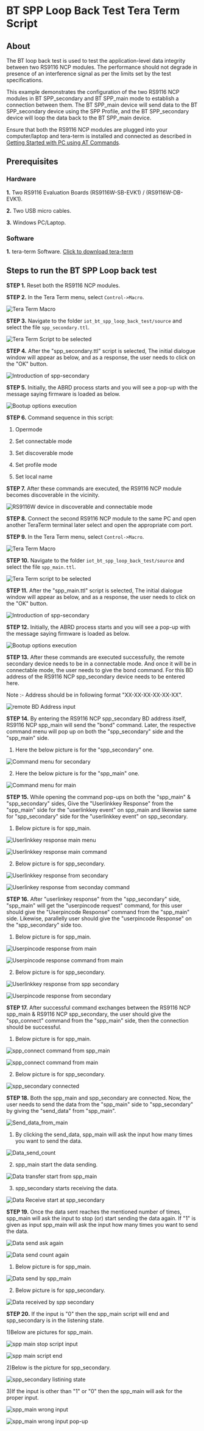 # BT SPP Loop Back Test Tera Term Script

## About

The BT loop back test is used to test the application-level data integrity between two RS9116 NCP modules. The performance should not degrade in presence of an interference signal as per the limits set by the test specifications. 
<br>

This example demonstrates the configuration of the two RS9116 NCP modules in BT SPP_secondary and BT SPP_main mode to establish a connection between them. The BT SPP_main device will send data to the BT SPP_secondary device using the SPP Profile, and the BT SPP_secondary device will loop the data back to the BT SPP_main device. 

Ensure that both the RS9116 NCP modules are plugged into your computer/laptop and tera-term is installed and connected as described in [Getting Started with PC using AT Commands](http://docs.silabs.com/rs9116-wiseconnect/2.4/wifibt-wc-getting-started-with-pc/).

## Prerequisites

### Hardware
**1.** Two RS9116 Evaluation Boards (RS9116W-SB-EVK1) / (RS9116W-DB-EVK1).

**2.** Two USB micro cables.

**3.** Windows PC/Laptop.

### Software 
**1.** tera-term Software. [Click to download tera-term](https://osdn.net/projects/ttssh2/releases/) 

## Steps to run the BT SPP Loop back test

**STEP 1.** Reset both the RS9116 NCP modules.

**STEP 2.** In the Tera Term menu, select `Control->Macro`.

![Tera Term Macro](./resources/tera-term-macro.png)

**STEP 3.** Navigate to the folder `iot_bt_spp_loop_back_test/source` and select the file `spp_secondary.ttl`.

![Tera Term Script to be selected](./resources/tera-term-spp-secondary.png)

**STEP 4.**  After the "spp_secondary.ttl" script is selected,  The initial dialogue window will appear as below, and as a response, the user needs to click on the "OK" button.

![Introduction of spp-secondary](./resources/spp-secondary-start.png)

**STEP 5.**  Initially, the ABRD process starts and you will see a pop-up with the message saying firmware is loaded as below.  

![Bootup options execution](./resources/firmware-loding-secondary.png)

**STEP 6.**  Command sequence in this script:

1. Opermode

2. Set connectable mode

3. Set discoverable mode

4. Set profile mode

5. Set local name

**STEP 7.** After these commands are executed, the RS9116 NCP module becomes discoverable in the vicinity.

![RS9116W device in discoverable and connectable mode](./resources/spp-secondary-command-execute.png)

**STEP 8.** Connect the second RS9116 NCP module to the same PC and open another TeraTerm terminal later select and open the appropriate com port.

**STEP 9.**  In the Tera Term menu, select `Control->Macro`.

![Tera Term Macro](./resources/tera-term-macro-main.png)

**STEP 10.** Navigate to the folder `iot_bt_spp_loop_back_test/source` and select the file `spp_main.ttl`.

![Tera Term script to be selected](./resources/tera-term-spp-main.png)

**STEP 11.**  After the "spp_main.ttl" script is selected, The initial dialogue window will appear as below, and as a response, the user needs to click on the "OK" button.

![Introduction of spp-secondary](./resources/spp-main-start-4.png)

**STEP 12.**  Initially, the ABRD process starts and you will see a pop-up with the message saying firmware is loaded as below.

![Bootup options execution](./resources/firmware-loding-main-5.png)

**STEP 13.**  After these commands are executed successfully, the remote secondary device needs to be in a connectable mode. And once it will be in connectable mode, the user needs to give the bond command. For this BD address of the RS9116 NCP spp_secondary device needs to be entered here.

Note :- Address should be in following format "XX-XX-XX-XX-XX-XX".

![remote BD Address input](./resources/spp-main-address-6.png)

**STEP 14.** By entering the RS9116 NCP spp_secondary BD address itself, RS9116 NCP spp_main will send the "bond" command. Later, the respective command menu will pop up on both the "spp_secondary" side and the "spp_main" side.

1) Here the below picture is for the "spp_secondary" one.

![Command menu for secondary](./resources/spp-secondary-linkkey-7.png)

2) Here the below picture is for the "spp_main" one.

![Command menu for main](./resources/spp-main-pincode-8.png)

**STEP 15.** While opening the command pop-ups on both the "spp_main" & "spp_secondary" sides, Give the "Userlinkkey Response" from the "spp_main" side for the "userlinkkey event" on spp_main and likewise same for "spp_secondary" side for the "userlinkkey event" on spp_secondary.

1) Below picture is for spp_main.

![Userlinkkey response main menu](./resources/linkkey-response-main.png)

![Userlinkkey response main command](./resources/linkkey-response-command-main.png)

2) Below picture is for spp_secondary.

![Userlinkkey response from secondary](./resources/linkkey-response-selection-secondary.png)

![Userlinkey response from seconday command](./resources/linkkey_response-command-secondary.png)

**STEP 16.** After "userlinkey response" from the "spp_secondary" side, "spp_main" will get the "userpincode request" command, for this user should give the "Userpincode Response" command
from the "spp_main" side. Likewise, parallelly user should give the "userpincode Response" on the "spp_secondary" side too.

1) Below picture is for spp_main.

![Userpincode response from main](./resources/spp-main-pincode-8.png)

![Userpincode response command from main](./resources/userpincode-response-command-main.png)

2) Below picture is for spp_secondary.

![Userlinkkey response from spp secondary](./resources/spp-secondary-linkkey-7.png)

![Userpincode response from secondary](./resources/spp-secondary-picode-9.png)

**STEP 17.** After successful command exchanges between the RS9116 NCP spp_main & RS9116 NCP spp_secondary, the user should give the "spp_connect" command from the "spp_main" side, then the connection should be successful.

1) Below picture is for spp_main.

![spp_connect command from spp_main](./resources/spp-main-connect-10.png) 

![spp_connect command from main](./resources/spp-main-spp-connected-12.png)

2) Below picture is for spp_secondary.

![spp_secondary connected](./resources/spp-secondary-spp-connected-11.png)

**STEP 18.** Both the spp_main and spp_secondary are connected. Now, the user needs to send the data from the "spp_main" side to "spp_secondary" by giving the "send_data" from "spp_main".

![Send_data_from_main](./resources/spp-main-send-data-13.png)

1) By clicking the send_data, spp_main will ask the input how many times you want to send the data. 

![Data_send_count](./resources/spp-main-number-send-data-15.png)

2) spp_main start the data sending.

![Data transfer start from spp_main](./resources/spp-main-send-data-start-16.png)

3) spp_secondary starts receiving the data.

![Data Receive start at spp_secondary](./resources/spp-secondary-data-receive-17.png)

**STEP 19.** Once the data sent reaches the mentioned number of times, spp_main will ask the input to stop (or) start sending the data again. If "1" is given as input spp_main will ask the 
input how many times you want to send the data.

![Data send ask again](./resources/spp-main-data-ask-again-18.png)

![Data send count again](./resources/spp-main-data-send-again-19.png)

1) Below picture is for spp_main.

![Data send by spp_main](./resources/spp-main-data-send-again-20.png)

2) Below picture is for spp_secondary.

![Data received by spp secondary](./resources/spp-secondary-received-data-21.png)

**STEP 20.** If the input is "0" then the spp_main script will end and spp_secondary is in the listening state.

1)Below are pictures for spp_main.

![spp main stop script input](./resources/spp-main-stop-data.png)

![spp main script end](./resources/spp-main-loop-back-test-completed-22.png)

2)Below is the picture for spp_secondary.

![spp_secondary listining state](./resources/spp-secondary-received-data-21.png)

3)If the input is other than "1" or "0" then the spp_main will ask for the proper input.

![spp_main wrong input](./resources/data-send-ask-wrong-input.png)

![spp_main wrong input pop-up](./resources/continuos-wrong-input.png)



